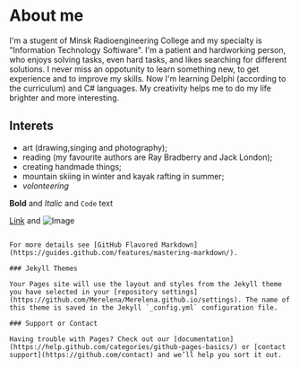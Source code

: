 # About me 
I'm a stugent of Minsk Radioengineering College and my specialty is "Information Technology Softiware". I'm a patient and hardworking person, who enjoys solving tasks, even hard tasks, and likes searching for different solutions. I never miss an oppotunity to learn something new, to get experience and to improve my skills. Now I'm learning Delphi (according to the curriculum) and C# languages. My creativity helps me to do my life brighter and more interesting.

## Interets
- art (drawing,singing and photography);
- reading (my favourite authors are Ray Bradberry and Jack London);
- creating handmade things;
- mountain skiing in winter and kayak rafting in summer;
- _volonteering_

**Bold** and _Italic_ and `Code` text

[Link](url) and ![Image](src)
```

For more details see [GitHub Flavored Markdown](https://guides.github.com/features/mastering-markdown/).

### Jekyll Themes

Your Pages site will use the layout and styles from the Jekyll theme you have selected in your [repository settings](https://github.com/Merelena/Merelena.github.io/settings). The name of this theme is saved in the Jekyll `_config.yml` configuration file.

### Support or Contact

Having trouble with Pages? Check out our [documentation](https://help.github.com/categories/github-pages-basics/) or [contact support](https://github.com/contact) and we’ll help you sort it out.
